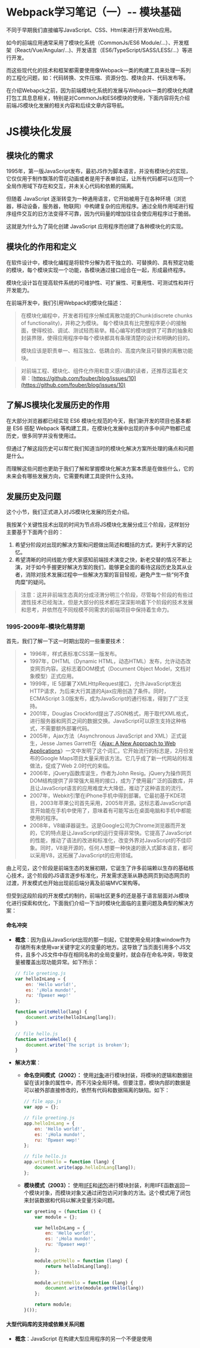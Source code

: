 # Webpack学习笔记（一）-- 模块基础

不同于早期我们直接编写JavaScript、CSS、Html来进行开发Web应用。

如今的前端应用通常采用了模块化系统（CommonJs/ES6 Module/...）、开发框架（React/Vue/Angular/...)、开发语言（ES6/TypeScript/SASS/LESS/...）等进行开发。

而这些现代化的技术和框架都需要使用像Webpack一类的构建工具来处理一系列的工程化问题，如：代码转换、文件压缩、资源分包、模块合并、代码发布等。

在介绍Webapck之前，因为前端模块化系统的发展与Webpack一类的模块化构建打包工具息息相关，特别是对CommonJs和ES6模块的使用，下面内容将先介绍前端JS模块化发展的相关内容和后续文章内容导航。

# JS模块化发展

## 模块化的需求

1995年，第一版JavaScript发布，最初JS作为脚本语言，并没有模块化的实现，它仅仅用于制作飘落的雪花动画或者是用于表单验证，让所有代码都可以在同一个全局作用域下存在和交互，并未关心代码和依赖的隔离。

但随着 JavaScript 逐渐转变为一种通用语言，它开始被用于在各种环境（浏览器，移动设备，服务器，物联网）中构建复杂的应用程序。通过全局作用域进行程序组件交互的旧方法变得不可靠，因为代码量的增加往往会使应用程序过于脆弱。

这就是为什么为了简化创建 JavaScript 应用程序而创建了各种模块化的实现。

## 模块化的作用和定义

在软件设计中，模块化编程是将软件分解为若干独立的、可替换的、具有预定功能的模块，每个模块实现一个功能，各模块通过接口组合在一起，形成最终程序。

模块化设计旨在提高软件系统的可维护性、可扩展性、可重用性、可测试性和并行开发能力。

在前端开发中，我们引用Webpack的模块化描述：

> 在模块化编程中，开发者将程序分解成离散功能的Chunk(discrete chunks of functionality)，并称之为模块。 每个模块具有比完整程序更小的接触面，使得校验、调试、测试轻而易举。精心编写的模块提供了可靠的抽象和封装界限，使得应用程序中每个模块都具有条理清楚的设计和明确的目的。
>
> 模块应该是职责单一、相互独立、低耦合的、高度内聚且可替换的离散功能块。

> 对前端工程、模块化、组件化作用和意义感兴趣的读者，还推荐这篇老文章：[https://github.com/fouber/blog/issues/10](https://github.com/fouber/blog/issues/10)

## 了解JS模块化发展历史的作用

在大部分浏览器都已经实现 ES6 模块化规范的今天，我们新开发的项目也基本都是 ES6 搭配 Webpack 等构建工具，在模块化发展中出现的许多中间产物都已成历史，很多同学并没有使用过。

但通过了解这段历史可以帮忙我们知道当时的模块化解决方案所处理的痛点和问题是什么。

而理解这些问题也更助于我们了解和掌握模块化解决方案本质是在做些什么，它的未来会有哪些发展方向，它需要构建工具提供什么支持。

## 发展历史及问题

这个小节，我们正式进入对JS模块化发展的历史介绍。

我按某个关键性技术出现的时间为节点将JS模块化发展分成三个阶段，这样划分主要基于下面两个目的：

1. 希望分阶段对出现的解决方案和问题做出简述和概括的方式，更利于大家的记忆。
2. 希望清晰的时间线能方便大家感知前端技术演变之快，新老交替的情况不断上演，对于如今手握更好解决方案的我们，能够更全面的看待这段历史及其从业者，消除对技术发展过程中一些解决方案的盲目轻视，避免产生一些“何不食肉糜”的疑问。

> 注意：这并非前端生态真的分成泾渭分明三个阶段，尽管每个阶段的有些过渡性技术已经淘汰，但是大部分的技术都在深深影响着下个阶段的技术发展和思考，并依然在不同规模不同需求的前端项目中保持着生命力。

### 1995-2009年-模块化萌芽期

首先，我们了解一下这一时期出现的一些重要技术：

> * 1996年，样式表标准CSS第一版发布。
> * 1997年，DHTML（Dynamic HTML，动态HTML）发布，允许动态改变网页内容。这标志着DOM模式（Document Object Model，文档对象模型）正式应用。
> * 1999年，IE 5部署了XMLHttpRequest接口，允许JavaScript发出HTTP请求，为后来大行其道的Ajax应用创造了条件。同时，ECMAScript 3.0版发布，成为JavaScript的通行标准，得到了广泛支持。
> * 2001年，Douglas Crockford提出了JSON格式，用于取代XML格式，进行服务器和网页之间的数据交换。JavaScript可以原生支持这种格式，不需要额外部署代码。
> * 2005年，Ajax方法（Asynchronous JavaScript and XML）正式诞生，Jesse James Garrett在《[Ajax: A New Approach to Web Applications](https://web.archive.org/web/20061107032631/http://www.adaptivepath.com/publications/essays/archives/000385.php)》一文中发明了这个词汇。它开始流行的标志是，2月份发布的Google Maps项目大量采用该方法。它几乎成了新一代网站的标准做法，促成了Web 2.0时代的来临。
> * 2006年，jQuery函数库诞生，作者为John Resig。jQuery为操作网页DOM结构提供了非常强大易用的接口，成为了使用最广泛的函数库，并且让JavaScript语言的应用难度大大降低，推动了这种语言的流行。
> * 2007年，Webkit引擎在iPhone手机中得到部署。它最初基于KDE项目，2003年苹果公司首先采用，2005年开源。这标志着JavaScript语言开始能在手机中使用了，意味着有可能写出在桌面电脑和手机中都能使用的程序。
> * 2008年，V8编译器诞生。这是Google公司为Chrome浏览器而开发的，它的特点是让JavaScript的运行变得非常快。它提高了JavaScript的性能，推动了语法的改进和标准化，改变外界对JavaScript的不佳印象。同时，V8是开源的，任何人想要一种快速的嵌入式脚本语言，都可以采用V8，这拓展了JavaScript的应用领域。

由上可见，这个阶段是前端生态的发展初期，它诞生了许多前端赖以生存的基础核心技术，这个阶段的JS语言逐步标准化，开发需求逐渐从静态网页到动态网页的过渡，开发模式也开始出现前后端分离及前端MVC架构等。

但受到这段阶段的开发模式的制约，前端社区更多的还是基于语言层面对Js模块化进行探索和优化，下面我们介绍一下当时模块化面临的主要问题及典型的解决方案：

#### **命名冲突**

* **概念**：因为自从JavaScript出现的那一刻起，它就使用全局对象window作为存储所有未使用var关键字定义的变量的地方。这导致了当页面引用多个JS文件，且多个JS文件中存在相同名称的全局变量时，就会存在命名冲突，导致变量被覆盖出现功能异常。如下所示：

  ```javascript
  // file greeting.js
  var helloInLang = {
      en: 'Hello world!',
      es: '¡Hola mundo!',
      ru: 'Привет мир!'
  };

  function writeHello(lang) {
      document.write(helloInLang[lang]);
  }

  // file hello.js
  function writeHello() {
      document.write('The script is broken');
  }
  ```
* **解决方案**：

  * **命名空间模式（2002）：** 使用[对象](https://developer.mozilla.org/zh-CN/docs/Web/JavaScript/Reference/Operators/Object_initializer)进行模块封装，将模块的逻辑和数据驻留在该对象的属性中，而不污染全局环境。但要注意，模块内部的数据是可以被外部直接修改的，依然有代码和数据隔离的缺陷。如下：

    ```javascript
    // file app.js
    var app = {};

    // file greeting.js
    app.helloInLang = {
        en: 'Hello world!',
        es: '¡Hola mundo!',
        ru: 'Привет мир!'
    };

    // file hello.js
    app.writeHello = function (lang) {
        document.write(app.helloInLang[lang]);
    };
    ```
  * **模块模式（2003）：** 使用[IIFE](https://developer.mozilla.org/zh-CN/docs/Glossary/IIFE)和[闭包](https://developer.mozilla.org/zh-CN/docs/Web/JavaScript/Closures)进行模块封装，利用IIFE函数返回一个模块对象，而模块对象又通过闭包访问对象的方法。这个模式用了闭包来封装数据和代码以解决变量污染问题。

    ```javascript
    var greeting = (function () {
        var module = {};

        var helloInLang = {
            en: 'Hello world!',
            es: '¡Hola mundo!',
            ru: 'Привет мир!'
        };

        module.getHello = function (lang) {
            return helloInLang[lang];
        };

        module.writeHello = function (lang) {
            document.write(module.getHello(lang))
        };

        return module;
    }());
    ```

#### **大型代码库的支持或依赖关系问题**

* **概念**：JavaScript 在构建大型应用程序的另一个不便是使用<script>标签在最常见的 ES5 浏览器环境中显式指定插件脚本。但为了应用程序的源代码的可维护性，我们往往会把它拆分成独立的部分，因此，文件的数量可能非常大。对于大量文件，手动控制脚本（即通过脚本标签在页面上放置脚本）变得非常繁琐，因为首先您必须记住在页面中放置必要的脚本，其次要保留标签的正确顺序，以便解决文件之间的所有依赖关系。这就造成了JS文件请求过多，依赖模糊，难以维护的问题。
* **解决方案：**

  * **直接定义依赖关系（1999）：** 这个方案是通过显式调用函数（也用于初始化加载的模块）来获取模块的代码。也就是说，在这种方法中依赖项是直接在代码中定义的。以[Dojo](https://dojotoolkit.org/) 1.6版本为例，参考代码如下：

    ```javascript
    // file greeting.js
    dojo.provide("app.greeting");

    app.greeting.helloInLang = {
        en: 'Hello world!',
        es: '¡Hola mundo!',
        ru: 'Привет мир!'
    };

    app.greeting.sayHello = function (lang) {
        return app.greeting.helloInLang[lang];
    };

    // file hello.js
    dojo.provide("app.hello");

    dojo.require('app.greeting');

    app.hello = function(x) {
        document.write(app.greeting.sayHello('es'));
    };
    ```

    由于当时 JS文件非常简单，模块化方式非常简单粗暴 —— 通过全局方法定义、引用模块。这种定义方式与Commonjs 非常神似，区别是 Commonjs 以文件作为模块，而这种方法可以在任何文件中定义模块，模块不与文件关联。
  * **模板定义依赖关系（2006）：** 这种模式主要是通过将特殊标签包含在目标文件中来定义依赖关系。可以通过模板化（[erb](https://github.com/ruby/erb)、[jinja](https://github.com/pallets/jinja)、[smarty](https://github.com/smarty-php/smarty)）和特殊的构建工具（例如 [borshik](https://github.com/borschik/borschik)）将此标签解析为实际代码。下面以 [borshik](https://github.com/borschik/borschik)为例：

    ```
    // file app.tmp.js

    /*borschik:include:../lib/main.js*/

    /*borschik:include:../lib/helloInLang.js*/

    /*borschik:include:../lib/writeHello.js*/

    // file main.js
    var app = {};

    // file helloInLang.js
    app.helloInLang = {
        en: 'Hello world!',
        es: '¡Hola mundo!',
        ru: 'Привет мир!'
    };

    // file writeHello.js
    app.writeHello = function (lang) {
        document.write(app.helloInLang[lang]);
    };
    ```

    这个方案仅适用于预生成步骤，从上面的例子可以看出，其实这个方案并没有从根本上改变依赖关系的处理模式，尽管我们无需再Html上管理<script>标签了，但我们仍要处理在app.tmp.js文件上使用其他的标签定义插件脚本及顺序的管理问题。这个方案更大的作用是在于聚合了多个脚本文件，减少了JS文件请求。
  * **外部定义依赖关系（2007）：** 这个模式主要是通过在外部文件中定义依赖关系图，比如：我们创建一个Package文件，在Package文件中定义了所有JS文件的引用以及它们之间的关系，然后在运行应用程序时，通过自定义脚本加载程序接收Package文件，读取所有的依赖项列表，加载它们并按正确的顺序放入页面中。  
    这个方案可以追溯到 2007 年的 [MooTools 1.1](https://github.com/mootools/mootools-core/blob/d4b15bdd4061d7012748bc2c9da7e70864e12bbb/scripts.json#L14)。在简单情况下，可以参考这个[示例](https://github.com/myshov/eddloader)。

    ```javascript
    // file deps.json
    {
        "files": {
            "main.js": ["sayHello.js"],
            "sayHello.js": ["helloInLang.js"],
            "helloInLang.js": []
        }
    }

    // file helloInLang.js
    var helloInLang = {
        en: 'Hello world!',
        es: '¡Hola mundo!',
        ru: 'Привет мир!'
    };

    // file sayHello.js
    function sayHello(lang) {
        return helloInLang[lang];
    }

    // file main.js
    console.log(sayHello('en'));
    ```

    这个模式虽然解决了脚本的顺序加载问题，但在可维护性上依然存在缺陷，毕竟你的项目中将存在一个单独的文件，当依赖项发生变化时就需要去维护该文件。
  * **注释定义依赖关系（2006）：** 它与**直接定义依赖关系**非常相似，但这个模式中我们不使用某种函数，而是使用注释，其中包含有关特定模块的所有依赖项的信息。  
    跟**模板定义依赖关系**一样，使用此模式的应用程序必须是预先构建的（这种方法在 2006 年用于 [Valerio Proietti](https://github.com/kamicane) 创建的 [MooTools](https://github.com/mootools/mootools-core/blob/41b0bdedce3adeb921c181145d7c79a8ecbf4763/Plugins/Fxpack.js#L12)），或者动态解析下载的代码并在运行时解析依赖项（这种方法用于 [LazyJS](https://github.com/bevacqua/lazyjs)，由 [Nicolás Bevacqua](https://github.com/bevacqua) 创建）。  
    以LayzJs为例，如下所示：

    ```javascript
    // file helloInLang.js
    var helloInLang = {
        en: 'Hello world!',
        es: '¡Hola mundo!',
        ru: 'Привет мир!'
    };

    // file sayHello.js

    /*! lazy require scripts/app/helloInLang.js */

    function sayHello(lang) {
        return helloInLang[lang];
    }

    // file hello.js

    /*! lazy require scripts/app/sayHello.js */

    document.write(sayHello('en'));
    ```

    这个方式是在源文件的注释中直接定义依赖项，之后借助脚本加载器分析文件的注释以查看它具有哪些依赖项，然后脚本加载器使用 XHR 来加载这些脚本文件。以这种方式加载依赖关系图后，可以使用 <script> 标记按顺序执行它们。

### 2009-2015年-模块系统爆发期

首先，我们了解一下这一时期出现的一些重要技术：

> * 2009年，Node.js项目诞生，创始人为Ryan Dahl，它标志着JavaScript可以用于服务器端编程，从此网站的前端和后端可以使用同一种语言开发。并且，Node.js可以承受很大的并发流量，使得开发某些互联网大规模的实时应用变得容易。
> * 2010年，三个重要的项目诞生，分别是NPM、BackboneJS和RequireJS，标志着JavaScript进入模块化开发的时代。
> * 2012年，微软发布TypeScript语言。该语言被设计成JavaScript的超集，这意味着所有JavaScipt程序，都可以不经修改地在TypeScript中运行。同时，TypeScript添加了很多新的语法特性，主要目的是为了开发大型程序，然后还可以被编译成JavaScript运行。
> * 2012年，单页面应用程序框架（single-page app framework）开始崛起，AngularJS项目和Ember项目都发布了1.0版本。
> * 2013年，Facebook发布UI框架库React，引入了新的JSX语法，使得UI层可以用组件开发。

在Node.JS之前，就已经有了[以JavaScript为主要语言的服务器端开发平台](https://en.wikipedia.org/wiki/Comparison_of_server-side_JavaScript_solutions)。由于缺乏适当的规范，服务器解决方案没有提供统一的 API 来与操作系统及其环境（文件系统、网络、环境变量等）进行通信，从而在代码分发方面产生问题。

2009年，NodeJS项目诞生，它是服务器上的 JavaScript 运行环境，提供了操作系统API，以此为转折点，JavaScript 成为与 Python 和 Ruby 一样的服务器脚本语言，也成为唯一的浏览器和服务器都支持的语言，前端Web应用的开发模式迎来了巨大变化，同时Node使用[CommonJS](https://wiki.mozilla.org/ServerJS)规范实现[NodeJS的模块体系](https://nodejs.org/docs/latest/api/modules.html#modules-commonjs-modules)也让模块化探索开始进入新的阶段。

#### 新的开发模式

* Node 环境下开发
* 大量使用服务器端工具
* 引入持续集成等软件工程的标准流程
* 开发完成后，编译成浏览器可以运行的脚本，放上 CDN

基于Node环境进行的开发，前端工程化开始初具规模，一套标准化的模块机制、版本管理、对外发布、持续集成的标准开发流程逐渐被推广流行。

#### Node模块系统

CommonJs作为一个在Node.js项目使用并长期作为服务端JS标准规范，深深影响了许许多多项目与第三方库的开发和发布，尽管如今它正在缓慢的被ESM取代，但我们依然有必要深入了解一下它带来了哪些变化和实现：

> 此节内容全部选自《[CommonJS规范](https://javascript.ruanyifeng.com/nodejs/module.html)》部分章节的内容整理，熟悉CommonJs或看过原文的可直接跳过这一部分。

1. **命名冲突和依赖关系的处理：**

    1. 所有代码都运行在模块作用域，不会污染全局作用域。
    2. 模块可以多次加载，但是只会在第一次加载时运行一次，然后运行结果就被缓存了，以后再加载，就直接读取缓存结果。要想让模块再次运行，必须清除缓存。
    3. 模块加载的顺序，按照其在代码中出现的顺序。
2. **模块、导入、导出的实现：**

    1. **模块对象：** Node内部提供一个`Module`​构建函数。所有模块都是`Module`​的实例。

        ```javascript
        function Module(id, parent) {
          this.id = id;
          this.exports = {};
          this.parent = parent;
          // ...
        ```

        每个模块内部，都有一个`module`​对象，代表当前模块。它有以下属性。

        * ​`module.id`​ 模块的识别符，通常是带有绝对路径的模块文件名。
        * ​`module.filename`​ 模块的文件名，带有绝对路径。
        * ​`module.loaded`​ 返回一个布尔值，表示模块是否已经完成加载。
        * ​`module.parent`​ 返回一个对象，表示调用该模块的模块。
        * ​`module.children`​ 返回一个数组，表示该模块要用到的其他模块。
        * ​`module.exports`​ 表示模块对外输出的值。
    2. **模块导出：** Node提供`exports`​与`module.exports`​两种方式，详情如下（如果你觉得它们很难区分，可以放弃使用`exports`​，只使用`module.exports`​）：

        1. **module.exports：** 表示当前模块对外输出的接口，其他文件加载该模块，实际上就是读取`module.exports`​变量。

            ```
            var EventEmitter = require('events').EventEmitter;
            module.exports = new EventEmitter();

            setTimeout(function() {
              module.exports.emit('ready');
            }, 1000);
            ```

            上面模块会在加载后1秒后，发出ready事件。其他文件监听该事件，可以写成下面这样。

            ```
            var a = require('./a');
            a.on('ready', function() {
              console.log('module a is ready');
            });
            ```
        2. **exports：** 指向module.exports，这是Node为了方便，每个模块提供的，但这等同在每个模块头部，有一行这样的命令。

            ```
            var exports = module.exports;
            ```

            造成的结果是，在对外输出模块接口时，可以向exports对象添加方法。

            ```
            exports.area = function (r) {
              return Math.PI * r * r;
            };

            exports.circumference = function (r) {
              return 2 * Math.PI * r;
            };
            ```

            > 注意，使用exports变量时，要防止切断`exports`​与`module.exports`​的联系。
            >
            > 例如：
            >
            > 1. 如果一个模块的对外接口，就是一个单一的值，不能使用`exports`​输出，否则`exports`​不再指向`module.exports`​，如下
            >
            >     ```javascript
            >     exports = function(x) {console.log(x)};
            >     ```
            > 2. ​`hello`​函数是无法对外输出的，因为`module.exports`​被重新赋值
            >
            >     ```javascript
            >     exports.hello = function() {
            >       return 'hello';
            >     };
            >
            >     module.exports = 'Hello world';
            >     ```
            >
    3. **模块导入：** Node提供一个`require`​命令，接受一个参数字符串，并加载文件或目录，如果没有发现指定目录和文件，则会报错。

        1. **文件加载规则：**

            1. **文件执行：** 加载文件返回该模块的exports对象。当模块输出是对象时，require命令获得一个对象。当模块输出是一个函数时，require命令可以调用自身立即执行，如下：

                ```javascript
                // example1.js
                var invisible = function () {
                  console.log("invisible");
                }

                exports.message = "hi";

                exports.say = function () {
                  console.log(message);
                }
                // example2.js
                module.exports = function () {
                  console.log("hello world")
                }

                //require.js
                var example = require('./example.js');
                example
                // {
                //   message: "hi",
                //   say: [Function]
                // }

                require('./example2.js')()
                ```
            2. **文件名后缀：** 如果指定的模块文件没有发现，Node会尝试为文件名添加`.js`​、`.json`​、`.node`​后缀，再去搜索。`.js`​件会以文本格式的JavaScript脚本文件解析，`.json`​文件会以JSON格式的文本文件解析，`.node`​文件会以编译后的二进制文件解析

                ```
                var foo = require('foo');
                //  等同于
                var foo = require('foo.js');
                ```
            3. **路径寻址：**   
                （1）以“/”开头，则表示加载的是一个位于绝对路径的模块文件。  
                （2）以“./”开头，则表示加载的是一个位于相对路径（跟当前执行脚本的位置相比）的模块文件。  
                （3）不以“./“或”/“开头，则表示加载的是一个默认提供的核心模块（位于Node的系统安装目录中），或者一个位于各级node_modules目录的已安装模块（全局安装或局部安装）。

                > 举例来说，脚本`/home/user/projects/foo.js`​执行了`require('bar.js')`​命令，Node会依次搜索以下文件。
                >
                > * /usr/local/lib/node/bar.js
                > * /home/user/projects/node_modules/bar.js
                > * /home/user/node_modules/bar.js
                > * /home/node_modules/bar.js
                > * /node_modules/bar.js
                >
                > 这样设计的目的是，使得不同的模块可以将所依赖的模块本地化。
                >
        2. **目录加载规则：**

            `require`​发现参数字符串指向一个目录，便会查找该目录下的入口文件以加载整个目录。

            1. 查看该目录下的`package.json`​文件，然后加载`main`​字段指定的入口文件，如下：

                ```
                // package.json
                { "name" : "some-library",
                  "main" : "./lib/some-library.js" }
                ```
            2. 如果`package.json`​文件没有`main`​字段，或者没有`package.json`​文件，则会加载该目录下的`index.js`​文件或`index.node`​文件。
        3. **模块的缓存：**

            > 注意，缓存是根据绝对路径识别模块的，如果同样的模块名，但是保存在不同的路径，`require`​命令还是会重新加载该模块。
            >
            > 同时，因为缓存的key是基于模块的绝对路径，所以在读取缓存前它需要根据id解析出路径(Module._resolveFilename)，这个操作并不是特别消耗性能，但在一些业务频繁需要动态调用模块场景下，在性能压测等高并发压力时，可考虑优化掉这个解析操作，提升缓存性能。
            >

            1. **加载：** 第一次加载某个模块时，Node会缓存该模块。以后再加载该模块，就直接从缓存取出该模块的`module.exports`​属性。

                ```
                require('./example.js');
                require('./example.js').message = "hello";
                require('./example.js').message
                // "hello"
                ```

                上面代码中，连续三次使用`require`​命令，加载同一个模块。第二次加载的时候，为输出的对象添加了一个`message`​属性。但是第三次加载的时候，这个message属性依然存在，这就证明`require`​命令并没有重新加载模块文件，而是输出了缓存。
            2. **删除：** 所有缓存的模块保存在`require.cache`​之中，删除模块缓存的操作如下：

                ```
                // 删除指定模块的缓存
                delete require.cache[moduleName];

                // 删除所有模块的缓存
                Object.keys(require.cache).forEach(function(key) {
                  delete require.cache[key];
                })
                ```
        4. **加载机制：** CommonJS模块的加载机制是，输入的是被输出的值的拷贝。也就是说，一旦输出一个值，模块内部的变化就影响不到这个值。  
            下面是一个模块文件`lib.js`​。

            ```javascript
            // lib.js
            var counter = 3;
            function incCounter() {
              counter++;
            }
            module.exports = {
              counter: counter,
              incCounter: incCounter,
            };
            ```

            上面代码输出内部变量`counter`​和改写这个变量的内部方法`incCounter`​。

            然后，加载上面的模块。

            ```javascript
            // main.js
            var counter = require('./lib').counter;
            var incCounter = require('./lib').incCounter;

            console.log(counter);  // 3
            incCounter();
            console.log(counter); // 3
            ```

            上面代码说明，`counter`​输出以后，`lib.js`​模块内部的变化就影响不到`counter`​了。
        5. **内部处理流程：**

            ​`require`​命令是CommonJS规范之中，用来加载其他模块的命令。它其实不是一个全局命令，而是指向当前模块的`module.require`​命令，而后者又调用Node的内部命令`Module._load`​。

            ```
            Module._load = function(request, parent, isMain) {
              // 1. 检查 Module._cache，是否缓存之中有指定模块
              // 2. 如果缓存之中没有，就创建一个新的Module实例
              // 3. 将它保存到缓存
              // 4. 使用 module.load() 加载指定的模块文件，
              //    读取文件内容之后，使用 module.compile() 执行文件代码
              // 5. 如果加载/解析过程报错，就从缓存删除该模块
              // 6. 返回该模块的 module.exports
            };
            ```

            上面的第4步，采用`module.compile()`​执行指定模块的脚本，逻辑如下。

            ```
            Module.prototype._compile = function(content, filename) {
              // 1. 生成一个require函数，指向module.require
              // 2. 加载其他辅助方法到require
              // 3. 将文件内容放到一个函数之中，该函数可调用 require
              // 4. 执行该函数
            };
            ```

            上面的第1步和第2步，`require`​函数及其辅助方法主要如下。

            * ​`require()`​: 加载外部模块
            * ​`require.resolve()`​：将模块名解析到一个绝对路径
            * ​`require.main`​：指向主模块
            * ​`require.cache`​：指向所有缓存的模块
            * ​`require.extensions`​：根据文件的后缀名，调用不同的执行函数

            一旦`require`​函数准备完毕，整个所要加载的脚本内容，就被放到一个新的函数之中，这样可以避免污染全局环境。该函数的参数包括`require`​、`module`​、`exports`​，以及其他一些参数。

            ```
            (function (exports, require, module, __filename, __dirname) {
              // YOUR CODE INJECTED HERE!
            });
            ```

            ​`Module._compile`​方法是同步执行的，所以`Module._load`​要等它执行完成，才会向用户返回`module.exports`​的值。

#### 第三方模块系统

Node生态的繁荣发展诞生了大量的JS项目，这些项目都在Node环境中参照CommonJs规范实现的模块系统下开发，这也标志"Javascript模块化编程"正式诞生。

但参照[CommonJS](https://wiki.mozilla.org/ServerJS)规范实现的[模块体系](https://nodejs.org/docs/latest/api/modules.html#modules-commonjs-modules)依托于Node平台，而在这一时期的浏览器原生并不支持任何模块化系统。同时，因为Node的模块系统是服务端模块系统，可以直接使用require命令同步加载读取本机模块文件，而浏览器的模块文件需要依赖网络进行异步读取，当前的CommonJs规范并不适用于浏览器端的模块系统。

为了拥有客户端的模块系统，前端社区诞生了以AMD，CMD规范为基准的模块加载器（[RequireJS](https://github.com/requirejs/requirejs)、[SeaJs](https://github.com/seajs/seajs)）来辅助浏览器的模块系统实现。

为了使用一套模块规范就能兼容服务端和客户端的模块化开发，前端社区在后来还推出了融合CommonJs和AMD的跨平台方案UMD规范。

> 这段历史中出现的相关技术和规范在此处不详细展开了，感兴趣的同学自行查阅。

### 2015-至今，ES6 模块标准普及期

在上个时期，模块化编程已经开始在前端社区普及，但是多种多样的第三方模块化规范及其不同实现和应用，也造成了前端生态开始逐渐混乱的模块化开发模式，前端社区急需一个官方统一的模块化标准出现，下面我们看下这一时期的技术有了哪些变化：

> * 2015年3月，Facebook公司发布了React Native项目，将React框架移植到了手机端，可以用来开发手机App。它会将JavaScript代码转为iOS平台的Objective-C代码，或者Android平台的Java代码，从而为JavaScript语言开发高性能的原生App打开了一条道路。
> * 2015年6月，ECMA标准化组织正式批准了ECMAScript 6语言标准，定名为《ECMAScript 2015 标准》。JavaScript语言正式进入了下一个阶段，成为一种企业级的、开发大规模应用的语言。这个标准从提出到批准，历时10年，而JavaScript语言从诞生至今也已经20年了。
> * 2015年6月，Mozilla 在 asm.js 的基础上发布 WebAssembly 项目。这是一种JavaScript语言编译后的二进制格式，类似于Java的字节码，有利于移动设备加载JavaScript脚本，解析速度提高了20+倍。这意味着将来的软件，会发布JavaScript二进制包。
> * 2017年11月，所有主流浏览器全部支持 ES6。（参考：[ES6](https://caniuse.com/?search=es6)）
> * 2017年6月，《ECMAScript 2017 标准》发布，正式引入了 async 函数，使得异步操作的写法出现了根本的变化。
> * 2017年9月，Node.js 发布的 8.5.0 版本开始支持 ES6 Module。只不过是处于实验阶段。需要添加 `--experimental-modules`​ 参数。
> * 2017年11月，所有主流浏览器全部支持 WebAssembly，这意味着任何语言都可以编译成 JavaScript，在浏览器运行。
> * 2018年5月，所有主流浏览器全部支持以` <script type="module">`​方式引用 ES6 Module的代码，意味着浏览器开始原生支持模块系统。（参考：[ESM](https://caniuse.com/?search=esm)）
> * 2019年11月，Node.js 发布的 13.2.0 版本中取消了 `--experimental-modules`​ 参数 ，也就是说从 v13.2 版本开始，Node.js 已经默认打开了 ES6 Module 的支持。
> * 2020年6月，《ECMAScript 2020 标准》发布，正式发布将2016年TC39开始起草[Import()函数提案](https://github.com/tc39/proposal-dynamic-import)，为ES6 Module新增动态导入支持。同时，在2020年1月，所有主流浏览器已全部支持该特性。（参考：[Dynamic Import](https://caniuse.com/?search=dynamic%20import)）
> * 2023年5月，所有主流浏览器全部支持 2018年WICG开始起草的[模块标识符映射提案](https://github.com/WICG/import-maps)，进一步增加浏览器对ES6 Module 开发的支持。（参考：[Import-Maps](https://caniuse.com/?search=import-map)）

2015年TC39委员会随规范ES2015首次发布官方模块系统ES6 Module，简称ESM。这是ES6 在语言标准的层面上实现的模块功能，完全可以取代 CommonJS 和 AMD 规范，成为浏览器和服务器通用的模块解决方案。

下面让我们来深入了解一下ES6模块的设计和应用。

> 下面ESM的相关内容全部选自下面两篇文章中部分章节的内容整理，熟悉ESM或看过原文的可直接跳过这一部分。
>
> * [Module 的语法](https://es6.ruanyifeng.com/#docs/module)
> * [Module 的加载实现](https://es6.ruanyifeng.com/#docs/module-loader)

#### ESM设计思想

ES6 模块的设计思想是尽量的静态化，使得编译时就能确定模块的依赖关系，以及输入和输出的变量。

> CommonJS 和 AMD 模块，都只能在运行时确定这些东西。比如，CommonJS 模块就是对象，输入时必须查找对象属性。
>
> ```javascript
> // CommonJS模块
> let { stat, exists, readfile } = require('fs');
>
> // 等同于
> let _fs = require('fs');
> let stat = _fs.stat;
> let exists = _fs.exists;
> let readfile = _fs.readfile;
> ```
>
> 上面代码的实质是整体加载`fs`​模块（即加载`fs`​的所有方法），生成一个对象（`_fs`​），然后再从这个对象上面读取 3 个方法。这种加载称为“运行时加载”，因为只有运行时才能得到这个对象，导致完全没办法在编译时做“静态优化”。
>
> ES6 模块不是对象，而是通过`export`​命令显式指定输出的代码，再通过`import`​命令输入。
>
> ```javascript
> // ES6模块
> import { stat, exists, readFile } from 'fs';
> ```
>
> 上面代码的实质是从`fs`​模块加载 3 个方法，其他方法不加载。这种加载称为“编译时加载”或者静态加载，即 ES6 可以在编译时就完成模块加载，效率要比 CommonJS 模块的加载方式高。当然，这也导致了没法引用 ES6 模块本身，因为它不是对象。

由于 ES6 模块是编译时加载，使得静态分析成为可能。有了它，就能进一步拓宽 JavaScript 的语法，比如引入宏（macro）和类型检验（type system）这些只能靠静态分析实现的功能。

除了静态加载带来的各种好处，ES6 模块还有以下好处。

* 不再需要`UMD`​模块格式了，将来服务器和浏览器都会支持 ES6 模块格式。目前，通过各种工具库，其实已经做到了这一点。
* 将来浏览器的新 API 就能用模块格式提供，不再必须做成全局变量或者`navigator`​对象的属性。
* 不再需要对象作为命名空间（比如`Math`​对象），未来这些功能可以通过模块提供。

#### ESM的导出

在ESM中使用`export`​命令规定模块的对外接口。

一个模块就是一个独立的文件，该文件内部的所有变量，外部无法获取。如果你希望外部能够读取模块内部的某个变量，就必须使用`export`​关键字输出该变量。

* **导出方法：**

  1. ​`export`​命令直接输出变量定义表达式：

      ```javascript
      // profile.js
      export var firstName = 'Michael';
      export var lastName = 'Jackson';
      export var year = 1958;
      ```
  2. ​`export`​命令后面，使用大括号指定所要输出的一组变量：

      ```javascript
      // profile.js
      var firstName = 'Michael';
      var lastName = 'Jackson';
      var year = 1958;

      export { firstName, lastName, year };
      ```

      > 优先考虑使用这种写法。因为这样就可以在脚本尾部，一眼看清楚输出了哪些变量
      >
  3. 使用`export default`​命令，为模块指定默认输出。因为一个模块只能有一个默认输出，所以`export default`​命令只能使用一次。

      ```javascript
      // export-default.js
      export default function () {
        console.log('foo');
      }
      ```

      上面代码是一个模块文件`export-default.js`​，它的默认输出是一个函数。

      ​`export default`​命令用在非匿名函数前，也是可以的。

      ```javascript
      // export-default.js
      export default function foo() {
        console.log('foo');
      }

      // 或者写成

      function foo() {
        console.log('foo');
      }

      export default foo;
      ```

      上面代码中，`foo`​函数的函数名`foo`​，在模块外部是无效的。加载的时候，视同匿名函数加载。

      > 本质上，`export default`​就是输出一个叫做`default`​的变量或方法，然后系统允许你为它取任意名字。所以，下面的写法是有效的。
      >
      > ```javascript
      > // modules.js
      > function add(x, y) {
      >   return x * y;
      > }
      > export {add as default};
      > // 等同于
      > // export default add;
      >
      > // app.js
      > import { default as foo } from 'modules';
      > // 等同于
      > // import foo from 'modules';
      > ```
      >
      > 正是因为`export default`​命令其实只是输出一个叫做`default`​的变量，所以它后面不能跟变量声明语句。
      >
      > ```javascript
      > // 正确
      > export var a = 1;
      >
      > // 正确
      > var a = 1;
      > export default a;
      >
      > // 错误
      > export default var a = 1;
      > ```
      >
      > 上面代码中，`export default a`​的含义是将变量`a`​的值赋给变量`default`​。所以，最后一种写法会报错。
      >
      > 同样地，因为`export default`​命令的本质是将后面的值，赋给`default`​变量，所以可以直接将一个值写在`export default`​之后。
      >
      > ```javascript
      > // 正确
      > export default 42;
      >
      > // 报错
      > export 42;
      > ```
      >
      > 上面代码中，后一句报错是因为没有指定对外的接口，而前一句指定对外接口为`default`​。
      >
* **导出类型：** 目前，export 命令能够对外输出的就是三种接口：函数（Functions）， 类（Classes），var、let、const 声明的变量（Variables）。
* **导出重命名：**

  ​`export`​输出的变量就是本来的名字，但是可以使用`as`​关键字重命名。

  ```javascript
  function v1() { ... }
  function v2() { ... }

  export {
    v1 as streamV1,
    v2 as streamV2,
    v2 as streamLatestVersion
  };
  ```
* **导出特性：**

  1. 与CommonJs不同，ESM导出的是值的动态引用，而非值的拷贝，并且不会缓存值，模块里面的变量绑定其所在的模块。因此，我们是可以获取到ESM模块内部实时的变化。

      ```javascript
      //test.mjs
      export var foo = 'bar';
      setTimeout(() => foo = 'baz', 500);
      ```

      ```javascript
      import { foo } from './test.mjs'
      console.log(foo)
      setTimeout(() => console.log(foo) , 1000);
      ```
  2. ​`export`​通过接口，输出的是同一个值。不同的脚本加载这个接口，得到的都是同样的实例。

      ```javascript
      // mod.js
      function C() {
        this.sum = 0;
        this.add = function () {
          this.sum += 1;
        };
        this.show = function () {
          console.log(this.sum);
        };
      }

      export let c = new C();
      ```

      上面的脚本`mod.js`​，输出的是一个`C`​的实例。不同的脚本加载这个模块，得到的都是同一个实例。

      ```javascript
      // x.js
      import {c} from './mod';
      c.add();

      // y.js
      import {c} from './mod';
      c.show();

      // main.js
      import './x';
      import './y';
      ```

      现在执行`main.js`​，输出的是`1`​。

      ```bash
      $ babel-node main.js
      1
      ```

      这就证明了`x.js`​和`y.js`​加载的都是`C`​的同一个实例。
* **导出命令使用位置：**

  ​`export`​命令可以出现在模块的任何位置，只要处于模块顶层就可以。如果处于块级作用域内，就会报错。这是因为处于条件代码块之中，就没法做静态优化了，违背了 ES6 模块的设计初衷。

  ```javascript
  function foo() {
    export default 'bar' // SyntaxError
  }
  foo()
  ```

#### ESM的导入

1. **使用**​`import`​**命令静态导入其他模块提供的功能。（编译时加载）**

    * **导入方法：**

      1. ​`import`​命令接受一对大括号，里面指定要从其他模块导入的变量名。

          ```javascript
          // main.js
          import { firstName, lastName, year } from './profile.js';

          function setName(element) {
            element.textContent = firstName + ' ' + lastName;
          }
          ```

          > 大括号里面的变量名，必须与被导入模块（`profile.js`​）对外接口的名称相同。
          >
      2. 使用`import`​命令加载模块默认输出，并为模块的默认输出指定任意名字。此时，`import`​命令后面才不用加大括号，因为只可能唯一对应`export default`​命令。

          ```javascript
          // import-default.js
          import customName from './export-default';
          customName(); // 'foo'
          ```
      3. ​`import`​后面的`from`​指定模块文件的位置，可以是相对路径，也可以是绝对路径。如果不带有路径，只是一个模块名，那么必须有配置文件，告诉 JavaScript 引擎该模块的位置。

          ```javascript
          import { myMethod } from 'util';
          ```

          上面代码中，`util`​是模块文件名，由于不带有路径，必须通过配置，告诉引擎怎么取到这个模块。

          > 由于`import`​是静态执行，所以不能使用表达式和变量，这些只有在运行时才能得到结果的语法结构。
          >
          > ```javascript
          > // 报错
          > import { 'f' + 'oo' } from 'my_module';
          >
          > // 报错
          > let module = 'my_module';
          > import { foo } from module;
          > ```
          >
      4. ​`import`​语句执行所加载的模块：

          ```javascript
          import 'lodash';
          ```

          上面代码仅仅执行`lodash`​模块，但是不输入任何值。

          > 如果多次重复执行同一句`import`​语句，那么只会执行一次，而不会执行多次。
          >
          > ```javascript
          > import 'lodash';
          > import 'lodash';
          > ```
          >
          > 上面代码加载了两次`lodash`​，但是只会执行一次。
          >
          > ```javascript
          > import { foo } from 'my_module';
          > import { bar } from 'my_module';
          >
          > // 等同于
          > import { foo, bar } from 'my_module';
          > ```
          >
          > 上面代码中，虽然`foo`​和`bar`​在两个语句中加载，但是它们对应的是同一个`my_module`​模块。也就是说，`import`​语句是 Singleton 模式。
          >
          > 目前阶段，通过 Babel 转码，CommonJS 模块的`require`​命令和 ES6 模块的`import`​命令，可以写在同一个模块里面，但是最好不要这样做。因为`import`​在静态解析阶段执行，所以它是一个模块之中最早执行的。下面的代码可能不会得到预期结果。
          >
          > ```javascript
          > require('core-js/modules/es6.symbol');
          > require('core-js/modules/es6.promise');
          > import React from 'React';
          > ```
          >
    * **导入重命名：**

      1. 如果想为输入的变量重新取一个名字，`import`​命令要使用`as`​关键字，将输入的变量重命名。

          ```javascript
          import { lastName as surname } from './profile.js';
          ```
      2. 除了指定加载某个输出值，还可以使用整体加载，即用星号（`*`​）指定一个对象，所有输出值都加载在这个对象上面。

          ```javascript
          import * as circle from './circle';

          console.log('圆面积：' + circle.area(4));
          console.log('圆周长：' + circle.circumference(14));
          ```
    * **导入特性：**

      ​`import`​命令输入的变量都是只读的，因为它的本质是导入变量的引用，所以不允许在加载模块的脚本里面，更改变量的引用的。

      ```javascript
      import {a} from './xxx.js'

      a = {}; // Syntax Error : 'a' is read-only;
      ```

      但是，因为导入的是变量的引用，当变量是一个对象时，在加载模块中编辑对象的属性是允许的。

      ```javascript
      import {a} from './xxx.js'

      a.foo = 'hello'; // 合法操作
      ```

      上面代码中，`a`​的属性可以成功改写，并且其他模块也可以读到改写后的值。不过，这种写法很难查错，建议凡是输入的变量，都当作完全只读，不要轻易改变它的属性。

      > 特别注意，模块整体加载所在的那个对象，应该是可以静态分析的，所以不允许运行时改变。
      >
      > 下面的写法都是不允许的。
      >
      > ```javascript
      > import * as circle from './circle';
      >
      > // 下面两行都是不允许的
      > circle.foo = 'hello';
      > circle.area = function () {};
      > ```
      >
    * **导入命令使用位置：**

      与`export`​相同，`import`​命令可以出现在模块的任何位置，只要处于模块顶层就可以。如果处于块级作用域内，就会报错。  
      但要注意，`import`​命令具有提升效果，会提升到整个模块的头部，首先执行。

      ```javascript
      foo();

      import { foo } from 'my_module';
      ```

      上面的代码不会报错，因为`import`​的执行早于`foo`​的调用。这种行为的本质是，`import`​命令是编译阶段执行的，在代码运行之前。
2. **使用**​`import()`​**命令动态导入其他模块提供的功能。（运行时加载+异步加载）**   
    [ES2020提案](https://github.com/tc39/proposal-dynamic-import) 引入`import()`​函数，支持动态加载模块。

    * **导入方法：**

      ​`import`​​函数的参数`specifier`​​，指定所要加载的模块的位置。`import`​​命令能够接受什么参数，`import()`​​函数就能接受什么参数，两者区别主要是后者为动态加载。

      ```javascript
      import(specifier)
      ```

      1. **解构：**   
          ​`import()`​​加载模块成功以后，这个模块会作为一个对象，当作`then`​​方法的参数。因此，可以使用对象解构赋值的语法，获取输出接口。

          ```javascript
          import('./myModule.js')
          .then(({export1, export2}) => {
            // ...·
          });

          async function main() {
             const {export1, export2} = await import('./myModule.js');
            //...
          }
          main();
          ```

          上面代码中，`export1`​​和`export2`​​都是`myModule.js`​​的输出接口，可以解构获得。
      2. **参数直接获得：**   
          如模块有`default`​​输出接口

          ```javascript
          import('./myModule.js')
          .then(myModule => {
            console.log(myModule.default);
          });

          async function main() {
            const myModule = await import('./myModule.js');
            console.log(myModule.default);
          }
          main();
          ```
      3. **具名输入：**   
          如模块有`default`​​输出接口

          ```javascript
          import('./myModule.js')
          .then(({default: theDefault}) => {
            console.log(theDefault);
          });


          async function main() {
            const {default: theDefault} = await import('./myModule.js');
            console.log(theDefault);
          }
          main();
          ```
      4. **同时加载多个模块：**

          ```javascript
          Promise.all([
            import('./module1.js'),
            import('./module2.js'),
            import('./module3.js'),
          ])
          .then(([module1, module2, module3]) => {
             ···
          });

          async function main() {
            const [module1, module2, module3] =
              await Promise.all([
                import('./module1.js'),
                import('./module2.js'),
                import('./module3.js'),
              ]);
          }
          main();
          ```
    * **导入特性：**

      1. ​`import()`​​返回一个 Promise 对象，需要使用`then()`​​方法指定处理函数。考虑到代码的清晰，更推荐使用`await`​​命令。

          ```javascript
          const main = document.querySelector('main');

          import(`./section-modules/${someVariable}.js`)
            .then(module => {
              module.loadPageInto(main);
            })
            .catch(err => {
              main.textContent = err.message;
            });
          ```

          ```javascript
          async function renderWidget() {
            const container = document.getElementById('widget');
            if (container !== null) {
              // 等同于
              // import("./widget").then(widget => {
              //   widget.render(container);
              // });
              const widget = await import('./widget.js');
              widget.render(container);
            }
          }

          renderWidget();
          ```
      2. ​`import()`​​函数与所加载的模块没有静态连接关系，这点也是与`import`​​语句不相同。`import()`​​类似于 Node.js 的`require()`​​方法，区别主要是前者是异步加载，后者是同步加载。
    * **导入命令使用位置：**

      `import()`​​函数可以用在任何地方，不仅仅是模块，非模块的脚本也可以使用。它是运行时执行，也就是说，什么时候运行到这一句，就会加载指定的模块。
    * **适用场合：**

      1. **按需加载**  
          ​`import()`​​可以在需要的时候，再加载某个模块。

          ```javascript
          button.addEventListener('click', event => {
            import('./dialogBox.js')
            .then(dialogBox => {
              dialogBox.open();
            })
            .catch(error => {
              /* Error handling */
            })
          });
          ```

          上面代码中，`import()`​​方法放在`click`​​事件的监听函数之中，只有用户点击了按钮，才会加载这个模块。
      2. **条件加载**  
          ​`import()`​​可以放在`if`​​代码块，根据不同的情况，加载不同的模块。

          ```javascript
          if (condition) {
            import('moduleA').then(...);
          } else {
            import('moduleB').then(...);
          }
          ```

          上面代码中，如果满足条件，就加载模块 A，否则加载模块 B。
      3. **动态的模块路径**  
          ​`import()`​​允许模块路径动态生成。

          ```javascript
          import(f())
          .then(...);
          ```

          上面代码中，根据函数`f`​​的返回结果，加载不同的模块。

#### ESM的转发

* **转发方法：**

  1. 先输入后输出一个模块

      ```javascript
      import { foo, bar } from 'my_module';
      export { foo, bar };
      ```
  2. 直接输出转发模块

      ```javascript
      export { foo, bar } from 'my_module';
      ```

      > 注意：`foo`​和`bar`​实际上并没有被导入当前模块，只是相当于对外转发了这两个接口，导致当前模块不能直接使用`foo`​和`bar`​。
      >
  3. 直接转发所有接口：

      ```javascript
      export * from 'my_module';
      ```
  4. 转发默认接口：

      ```javascript
      export { default } from 'foo';
      ```
* **转发接口重命名：**

  1. 具名接口重命名

      ```javascript
      export { foo as myFoo } from 'my_module';
      ```
  2. 默认接口改为具名接口

      ```javascript
      export { default as es6 } from './someModule';
      ```
  3. 具名接口改为默认接口

      ```javascript
      export { es6 as default } from './someModule';

      // 等同于
      import { es6 } from './someModule';
      export default es6;
      ```
  4. 所有接口指定一个重命名的转发对象：

      ```javascript
      export * as ns from "mod";

      // 等同于
      import * as ns from "mod";
      export {ns};
      ```

#### ESM和CommonJs模块的区别

讨论 Node.js 加载 ES6 模块之前，必须了解 ES6 模块与 CommonJS 模块完全不同。

它们有三个重大差异。

* CommonJS 模块输出的是一个值的拷贝，ES6 模块输出的是值的引用。
* CommonJS 模块是运行时加载，ES6 模块是编译时输出接口。
* CommonJS 模块的`require()`​是同步加载模块，ES6 模块的`import`​命令是异步加载，有一个独立的模块依赖的解析阶段。

#### ESM在浏览器中的加载方式

浏览器加载 ES6 模块，也使用`<script>`​标签，但是要加入`type="module"`​属性。

```html
<script type="module" src="./foo.js"></script>
```

上面代码在网页中插入一个模块`foo.js`​，由于`type`​属性设为`module`​，所以浏览器知道这是一个 ES6 模块。

浏览器对于带有`type="module"`​的`<script>`​，都是异步加载，不会造成堵塞浏览器，即等到整个页面渲染完，再执行模块脚本，等同于打开了`<script>`​标签的`defer`​属性。

```html
<script type="module" src="./foo.js"></script>
<!-- 等同于 -->
<script type="module" src="./foo.js" defer></script>
```

如果网页有多个`<script type="module">`​，它们会按照在页面出现的顺序依次执行。

​`<script>`​标签的`async`​属性也可以打开，这时只要加载完成，渲染引擎就会中断渲染立即执行。执行完成后，再恢复渲染。

```html
<script type="module" src="./foo.js" async></script>
```

一旦使用了`async`​属性，`<script type="module">`​就不会按照在页面出现的顺序执行，而是只要该模块加载完成，就执行该模块。

ES6 模块也允许内嵌在网页中，语法行为与加载外部脚本完全一致。

```html
<script type="module">
  import utils from "./utils.js";

  // other code
</script>
```

举例来说，jQuery 就支持模块加载。

```html
<script type="module">
  import $ from "./jquery/src/jquery.js";
  $('#message').text('Hi from jQuery!');
</script>
```

对于外部的模块脚本（上例是`foo.js`​），有几点需要注意。

* 代码是在模块作用域之中运行，而不是在全局作用域运行。模块内部的顶层变量，外部不可见。
* 模块脚本自动采用严格模式，不管有没有声明`use strict`​。
* 模块之中，可以使用`import`​命令加载其他模块（`.js`​后缀不可省略，需要提供绝对 URL 或相对 URL），也可以使用`export`​命令输出对外接口。
* 模块之中，顶层的`this`​关键字返回`undefined`​，而不是指向`window`​。也就是说，在模块顶层使用`this`​关键字，是无意义的。
* 同一个模块如果加载多次，将只执行一次。

下面是一个示例模块。

```javascript
import utils from 'https://example.com/js/utils.js';

const x = 1;

console.log(x === window.x); //false
console.log(this === undefined); // true
```

利用顶层的`this`​等于`undefined`​这个语法点，可以侦测当前代码是否在 ES6 模块之中。

```javascript
const isNotModuleScript = this !== undefined;
```

#### ESM在Node中的加载方式

从 Node.js v13.2 版本开始，Node.js 已经默认打开了 ES6 模块支持。

**Node模块新的加载规则：**

1. ​`.mjs`​文件总是以 ES6 模块加载

    > Node.js 遇到`.mjs`​文件，就认为它是 ES6 模块，默认启用严格模式，不必在每个模块文件顶部指定`"use strict"`​。
    >
2. ​`.cjs`​文件总是以 CommonJS 模块加载
3. ​`.js`​文件的加载取决于`package.json`​里面`type`​字段的设置

    1. 指定`type`​字段为`module`​，该项目的 JS 脚本，就被解释成 ES6 模块。
    2. 没有`type`​字段或指定`type`​字段为`commonjs`​，该项目的 JS 脚本，就被解释成 CommonJS 模块。
4. 在`package.json`​中新增`exports`​字段设置，指定模块加载入口文件。

    1. 优先级高于`main`​字段
    2. 子目录别名  
        ​`package.json`​文件的`exports`​字段可以指定脚本或子目录的别名，然后从别名加载目录或文件

        ```javascript
        // ./node_modules/es-module-package/package.json
        {
          "exports": {
            "./submodule": "./src/submodule.js"
          }
        }

        import submodule from 'es-module-package/submodule';
        // 加载 ./node_modules/es-module-package/src/submodule.js
        ```

        ```javascript
        // ./node_modules/es-module-package/package.json
        {
          "exports": {
            "./features/": "./src/features/"
          }
        }

        import feature from 'es-module-package/features/x.js';
        // 加载 ./node_modules/es-module-package/src/features/x.js
        ```
    3. main 的别名  
        ​`exports`​字段的别名如果是`.`​，就代表模块的主入口，优先级高于`main`​字段，并且可以直接简写成`exports`​字段的值。

        ```javascript
        {
          "exports": {
            ".": "./main.js"
          }
        }

        // 等同于
        {
          "exports": "./main.js"
        }
        ```

        由于`exports`​字段只有支持 ES6 的 Node.js 才认识，所以可以用来兼容旧版本的 Node.js。

        ```javascript
        {
          "main": "./main-legacy.cjs",
          "exports": {
            ".": "./main-modern.cjs"
          }
        }
        ```

        上面代码中，老版本的 Node.js （不支持 ES6 模块）的入口文件是`main-legacy.cjs`​，新版本的 Node.js 的入口文件是`main-modern.cjs`​。
    4. 条件加载  
        利用`.`​这个别名，可以为 ES6 模块和 CommonJS 指定不同的入口。

        ```javascript
        {
          "type": "module",
          "exports": {
            ".": {
              "require": "./main.cjs",
              "default": "./main.js"
            }
          }
        }
        ```

        上面代码中，别名`.`​的`require`​条件指定`require()`​命令的入口文件（即 CommonJS 的入口），`default`​条件指定其他情况的入口（即 ES6 的入口）。

        上面的写法可以简写如下。

        ```javascript
        {
          "exports": {
            "require": "./main.cjs",
            "default": "./main.js"
          }
        }
        ```

        注意，如果同时还有其他别名，就不能采用简写，否则会报错。

        ```javascript
        {
          // 报错
          "exports": {
            "./feature": "./lib/feature.js",
            "require": "./main.cjs",
            "default": "./main.js"
          }
        }
        ```
5. CommonJS 模块加载 ES6 模块  
    CommonJS 的`require()`​命令不能加载 ES6 模块，会报错，只能使用`import()`​这个方法加载。

    ```javascript
    (async () => {
      await import('./my-app.mjs');
    })();
    ```
6. ES6 模块加载 CommonJS 模块  
    ES6 模块的`import`​命令可以加载 CommonJS 模块，但是只能整体加载，不能只加载单一的输出项。

    ```javascript
    // 正确
    import packageMain from 'commonjs-package';

    // 报错
    import { method } from 'commonjs-package';
    ```

    这是因为 ES6 模块需要支持静态代码分析，而 CommonJS 模块的输出接口是`module.exports`​，是一个对象，无法被静态分析，所以只能整体加载。

    加载单一的输出项，可以写成下面这样。

    ```javascript
    import packageMain from 'commonjs-package';
    const { method } = packageMain;
    ```

    > 还有一种变通的加载方法，就是使用 Node.js 内置的`module.createRequire()`​方法。
    >
    > ```javascript
    > // cjs.cjs
    > module.exports = 'cjs';
    >
    > // esm.mjs
    > import { createRequire } from 'module';
    >
    > const require = createRequire(import.meta.url);
    >
    > const cjs = require('./cjs.cjs');
    > cjs === 'cjs'; // true
    > ```
    >
    > 上面代码中，ES6 模块通过`module.createRequire()`​方法可以加载 CommonJS 模块。但是，这种写法等于将 ES6 和 CommonJS 混在一起了，所以不建议使用。
    >
7. 同时支持两种格式的模块的方式

    1. 如果原始模块是 ES6 格式，那么需要给出一个整体输出接口，比如`export default obj`​，使得 CommonJS 可以用`import()`​进行加载。
    2. 如果原始模块是 CommonJS 格式，那么可以加一个包装层，先整体输入 CommonJS 模块，然后再根据需要输出具名接口，然后将这个文件的后缀名改为`.mjs`​，或者将它放在一个子目录，再在这个子目录里面放一个单独的`package.json`​文件，指明`{ type: "module" }`​。

        ```javascript
        import cjsModule from '../index.js';
        export const foo = cjsModule.foo;
        ```
    3. 在`package.json`​文件的`exports`​字段，指明两种格式模块各自的加载入口。

        ```javascript
        "exports"：{
          "require": "./index.js"，
          "import": "./esm/wrapper.js"
        }
        ```

        上面代码指定`require()`​和`import`​，加载该模块会自动切换到不一样的入口文件。
8. 内部变量使用限制  
    ES6 模块应该是通用的，同一个模块不用修改，就可以用在浏览器环境和服务器环境。为了达到这个目标，Node.js 规定 ES6 模块之中不能使用 CommonJS 模块的特有的一些内部变量。  
    首先，就是`this`​关键字。ES6 模块之中，顶层的`this`​指向`undefined`​；CommonJS 模块的顶层`this`​指向当前模块，这是两者的一个重大差异。  
    其次，以下这些顶层变量在 ES6 模块之中都是不存在的。

    * ​`arguments`​
    * ​`require`​
    * ​`module`​
    * ​`exports`​
    * ​`__filename`​
    * ​`__dirname`​

## Webpack与模块化系统

Webpack于2017年发布并使用自己的[Webpack Modules](https://webpack.docschina.org/concepts/modules/)，以支持使用不同模块化规范开发的项目通过Webpack进行项目构建，并在浏览器端统一使用Webpack模块系统运行打包后的代码，虽然在ESM发布后，不管是浏览器、Node.js还是NPM包生态的发展都在增加ESM的支持。

但在现阶段，我们还无法统一使用ESM进行开发，还存在着一些如下方的问题：

1. 我们无法在生产环境锚定用户会使用高版本浏览器。

    > 虽然像Vite，SnowPack一类打包工具己经可以基于在浏览器中运行ESM进行项目构建，但我们的项目出于风险考虑，往往不会在生产环境中直接使用。
    >
2. CommonJs长期作为Nodejs服务端JS标准且Nodejs前期对ESM标准推进的太慢，已在过去影响了大量基于CommonJs进行开发的项目及NPM包的生态。

    > 如今的NPM包发布往往会采用CommonJS与ESM双标准发布模式，但完全像Pure ESM迁移依然需要时间，Pure ESM发布包模式目前也处于争议阶段。
    >

ESM的开发所需的基础设施也还未完全成熟，使用像Webpack之类的构建工具帮助项目在模块化变革中的稳定运行、发展和处理模块化问题还是很有必要的。

> JS模块化开发会逐步成为基础设施，而上面的这些过渡阶段问题也终将成为历史，但新的问题和技术在未来还会不断出现，而前端工程问题也需要配套的工具来将解决方案推向极致。

> 参考链接：
>
> * [The Evolution of JavaScript Modularity](https://github.com/myshov/history-of-javascript/tree/master/4_evolution_of_js_modularity)
> * [Javascript语言的历史](https://javascript.ruanyifeng.com/introduction/history.html)
> * [前端开发的历史和趋势](https://github.com/ruanyf/jstraining/blob/master/docs/history.md)
